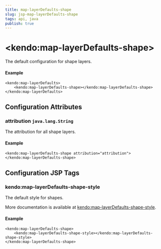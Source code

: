 ```yaml
---
title: map-layerDefaults-shape
slug: jsp-map-layerDefaults-shape
tags: api, java
publish: true
---
```


# \<kendo:map-layerDefaults-shape\>

The default configuration for shape layers.

#### Example
    <kendo:map-layerDefaults>
        <kendo:map-layerDefaults-shape></kendo:map-layerDefaults-shape>
    </kendo:map-layerDefaults>

## Configuration Attributes

### attribution `java.lang.String`

The attribution for all shape layers.

#### Example
    <kendo:map-layerDefaults-shape attribution="attribution">
    </kendo:map-layerDefaults-shape>


##  Configuration JSP Tags

### kendo:map-layerDefaults-shape-style

The default style for shapes.

More documentation is available at [kendo:map-layerDefaults-shape-style](map/layerdefaults-shape-style).

#### Example

    <kendo:map-layerDefaults-shape>
        <kendo:map-layerDefaults-shape-style></kendo:map-layerDefaults-shape-style>
    </kendo:map-layerDefaults-shape>

